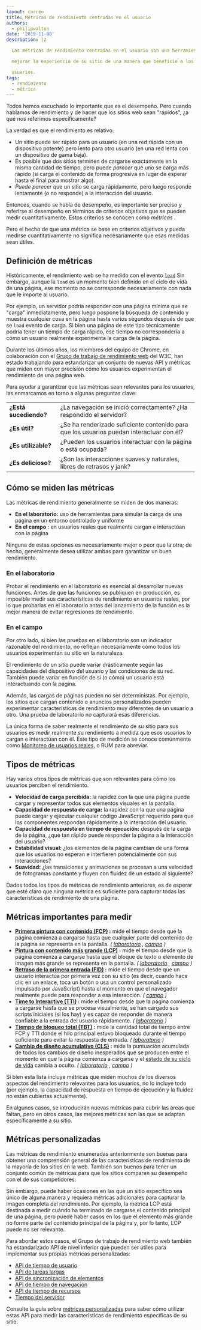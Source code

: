 ```yaml
---
layout: correo
title: Métricas de rendimiento centradas en el usuario
authors:
  - philipwalton
date: '2019-11-08'
description: |2

  Las métricas de rendimiento centradas en el usuario son una herramienta fundamental para comprender y

  mejorar la experiencia de su sitio de una manera que beneficie a los

  usuarios.
tags:
  - rendimiento
  - métrica
---
```


Todos hemos escuchado lo importante que es el desempeño. Pero cuando hablamos de rendimiento y de hacer que los sitios web sean "rápidos", ¿a qué nos referimos específicamente?

La verdad es que el rendimiento es relativo:

- Un sitio puede ser rápido para un usuario (en una red rápida con un dispositivo potente) pero lento para otro usuario (en una red lenta con un dispositivo de gama baja).
- Es posible que dos sitios terminen de cargarse exactamente en la misma cantidad de tiempo, pero puede *parecer* que uno se carga más rápido (si carga el contenido de forma progresiva en lugar de esperar hasta el final para mostrar algo).
- *Puede parecer* que un sitio se carga rápidamente, pero luego responde lentamente (o no responde) a la interacción del usuario.

Entonces, cuando se habla de desempeño, es importante ser preciso y referirse al desempeño en términos de criterios objetivos que se pueden medir cuantitativamente. Estos criterios se conocen como *métricas* .

Pero el hecho de que una métrica se base en criterios objetivos y pueda medirse cuantitativamente no significa necesariamente que esas medidas sean útiles.

## Definición de métricas

Históricamente, el rendimiento web se ha medido con el evento <code>[load](https://developer.mozilla.org/en-US/docs/Web/API/Window/load_event)</code> Sin embargo, aunque la <code>load</code> es un momento bien definido en el ciclo de vida de una página, ese momento no se corresponde necesariamente con nada que le importe al usuario.

Por ejemplo, un servidor podría responder con una página mínima que se "carga" inmediatamente, pero luego pospone la búsqueda de contenido y muestra cualquier cosa en la página hasta varios segundos después de que se `load` evento de carga. Si bien una página de este tipo técnicamente podría tener un tiempo de carga rápido, ese tiempo no correspondería a cómo un usuario realmente experimenta la carga de la página.

Durante los últimos años, los miembros del equipo de Chrome, en colaboración con el [Grupo de trabajo de rendimiento web](https://www.w3.org/webperf/) del W3C, han estado trabajando para estandarizar un conjunto de nuevas API y métricas que miden con mayor precisión cómo los usuarios experimentan el rendimiento de una página web.

Para ayudar a garantizar que las métricas sean relevantes para los usuarios, las enmarcamos en torno a algunas preguntas clave:

<table id="questions">
  <tr>
    <td><strong>¿Está sucediendo?</strong></td>
    <td>¿La navegación se inició correctamente? ¿Ha respondido el servidor?</td>
  </tr>
  <tr>
    <td><strong>¿Es útil?</strong></td>
    <td>¿Se ha renderizado suficiente contenido para que los usuarios puedan interactuar con él?</td>
  </tr>
  <tr>
    <td><strong>¿Es utilizable?</strong></td>
    <td>¿Pueden los usuarios interactuar con la página o está ocupada?</td>
  </tr>
  <tr>
    <td><strong>¿Es delicioso?</strong></td>
    <td>¿Son las interacciones suaves y naturales, libres de retrasos y jank?</td>
  </tr>
</table>

## Cómo se miden las métricas

Las métricas de rendimiento generalmente se miden de dos maneras:

- **En el laboratorio:** uso de herramientas para simular la carga de una página en un entorno controlado y uniforme
- **En el campo** : en usuarios reales que realmente cargan e interactúan con la página

Ninguna de estas opciones es necesariamente mejor o peor que la otra; de hecho, generalmente desea utilizar ambas para garantizar un buen rendimiento.

### En el laboratorio

Probar el rendimiento en el laboratorio es esencial al desarrollar nuevas funciones. Antes de que las funciones se publiquen en producción, es imposible medir sus características de rendimiento en usuarios reales, por lo que probarlas en el laboratorio antes del lanzamiento de la función es la mejor manera de evitar regresiones de rendimiento.

### En el campo

Por otro lado, si bien las pruebas en el laboratorio son un indicador razonable del rendimiento, no reflejan necesariamente cómo todos los usuarios experimentan su sitio en la naturaleza.

El rendimiento de un sitio puede variar drásticamente según las capacidades del dispositivo del usuario y las condiciones de su red. También puede variar en función de si (o cómo) un usuario está interactuando con la página.

Además, las cargas de páginas pueden no ser deterministas. Por ejemplo, los sitios que cargan contenido o anuncios personalizados pueden experimentar características de rendimiento muy diferentes de un usuario a otro. Una prueba de laboratorio no capturará esas diferencias.

La única forma de saber realmente el rendimiento de su sitio para sus usuarios es medir realmente su rendimiento a medida que esos usuarios lo cargan e interactúan con él. Este tipo de medición se conoce comúnmente como [Monitoreo de usuarios reales,](https://en.wikipedia.org/wiki/Real_user_monitoring) o RUM para abreviar.

## Tipos de métricas

Hay varios otros tipos de métricas que son relevantes para cómo los usuarios perciben el rendimiento.

- **Velocidad de carga percibida:** la rapidez con la que una página puede cargar y representar todos sus elementos visuales en la pantalla.
- **Capacidad de respuesta de carga:** la rapidez con la que una página puede cargar y ejecutar cualquier código JavaScript requerido para que los componentes respondan rápidamente a la interacción del usuario.
- **Capacidad de respuesta en tiempo de ejecución:** después de la carga de la página, ¿qué tan rápido puede responder la página a la interacción del usuario?
- **Estabilidad visual:** ¿los elementos de la página cambian de una forma que los usuarios no esperan e interfieren potencialmente con sus interacciones?
- **Suavidad:** ¿las transiciones y animaciones se procesan a una velocidad de fotogramas constante y fluyen con fluidez de un estado al siguiente?

Dados todos los tipos de métricas de rendimiento anteriores, es de esperar que esté claro que ninguna métrica es suficiente para capturar todas las características de rendimiento de una página.

## Métricas importantes para medir

- **[Primera pintura con contenido (FCP)](/fcp/) :** mide el tiempo desde que la página comienza a cargarse hasta que cualquier parte del contenido de la página se representa en la pantalla. *( [laboratorio](#in-the-lab) , [campo](#in-the-field) )*
- **[Pintura con contenido más grande (LCP)](/lcp/) :** mide el tiempo desde que la página comienza a cargarse hasta que el bloque de texto o elemento de imagen más grande se representa en la pantalla. *( [laboratorio](#in-the-lab) , [campo](#in-the-field) )*
- **[Retraso de la primera entrada (FID)](/fid/) :** mide el tiempo desde que un usuario interactúa por primera vez con su sitio (es decir, cuando hace clic en un enlace, toca un botón o usa un control personalizado impulsado por JavaScript) hasta el momento en que el navegador realmente puede para responder a esa interacción. *( [campo](#in-the-field) )*
- **[Time to Interactive (TTI)](/tti/) :** mide el tiempo desde que la página comienza a cargarse hasta que se procesa visualmente, se han cargado sus scripts iniciales (si los hay) y es capaz de responder de manera confiable a la entrada del usuario rápidamente. *( [laboratorio](#in-the-lab) )*
- **[Tiempo de bloqueo total (TBT)](/tbt/) :** mide la cantidad total de tiempo entre FCP y TTI donde el hilo principal estuvo bloqueado durante el tiempo suficiente para evitar la respuesta de entrada. *( [laboratorio](#in-the-lab) )*
- **[Cambio de diseño acumulativo (CLS)](/cls/) :** mide la puntuación acumulada de todos los cambios de diseño inesperados que se producen entre el momento en que la página comienza a cargarse y el [estado de su ciclo de vida](https://developers.google.com/web/updates/2018/07/page-lifecycle-api) cambia a oculto. *( [laboratorio](#in-the-lab) , [campo](#in-the-field) )*

Si bien esta lista incluye métricas que miden muchos de los diversos aspectos del rendimiento relevantes para los usuarios, no lo incluye todo (por ejemplo, la capacidad de respuesta en tiempo de ejecución y la fluidez no están cubiertas actualmente).

En algunos casos, se introducirán nuevas métricas para cubrir las áreas que faltan, pero en otros casos, las mejores métricas son las que se adaptan específicamente a su sitio.

## Métricas personalizadas

Las métricas de rendimiento enumeradas anteriormente son buenas para obtener una comprensión general de las características de rendimiento de la mayoría de los sitios en la web. También son buenos para tener un conjunto común de métricas para que los sitios comparen su desempeño con el de sus competidores.

Sin embargo, puede haber ocasiones en las que un sitio específico sea único de alguna manera y requiera métricas adicionales para capturar la imagen completa del rendimiento. Por ejemplo, la métrica LCP está destinada a medir cuándo ha terminado de cargarse el contenido principal de una página, pero puede haber casos en los que el elemento más grande no forme parte del contenido principal de la página y, por lo tanto, LCP puede no ser relevante.

Para abordar estos casos, el Grupo de trabajo de rendimiento web también ha estandarizado API de nivel inferior que pueden ser útiles para implementar sus propias métricas personalizadas:

- [API de tiempo de usuario](https://w3c.github.io/user-timing/)
- [API de tareas largas](https://w3c.github.io/longtasks/)
- [API de sincronización de elementos](https://wicg.github.io/element-timing/)
- [API de tiempo de navegación](https://w3c.github.io/navigation-timing/)
- [API de tiempo de recursos](https://w3c.github.io/resource-timing/)
- [Tiempo del servidor](https://w3c.github.io/server-timing/)

Consulte la guía sobre [métricas personalizadas](/custom-metrics/) para saber cómo utilizar estas API para medir las características de rendimiento específicas de su sitio.
